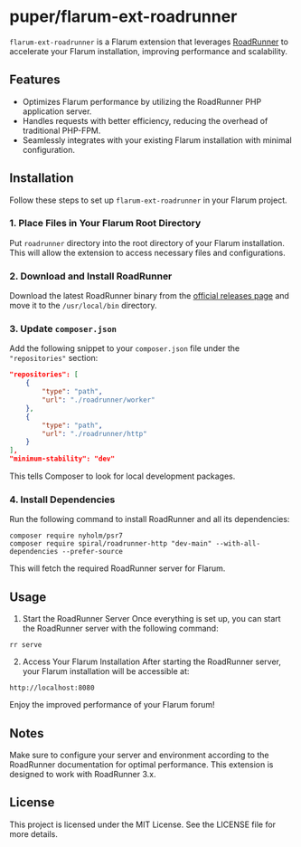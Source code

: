 # puper/flarum-ext-roadrunner

`flarum-ext-roadrunner` is a Flarum extension that leverages [RoadRunner](https://roadrunner.dev/) to accelerate your Flarum installation, improving performance and scalability.

## Features

- Optimizes Flarum performance by utilizing the RoadRunner PHP application server.
- Handles requests with better efficiency, reducing the overhead of traditional PHP-FPM.
- Seamlessly integrates with your existing Flarum installation with minimal configuration.

## Installation

Follow these steps to set up `flarum-ext-roadrunner` in your Flarum project.

### 1. Place Files in Your Flarum Root Directory

Put `roadrunner` directory into the root directory of your Flarum installation. This will allow the extension to access necessary files and configurations.

### 2. Download and Install RoadRunner

Download the latest RoadRunner binary from the [official releases page](https://github.com/roadrunner-server/roadrunner/releases) and move it to the `/usr/local/bin` directory.

### 3. Update `composer.json`

Add the following snippet to your `composer.json` file under the `"repositories"` section:

```json
"repositories": [
    {
        "type": "path",
        "url": "./roadrunner/worker"
    },
    {
        "type": "path",
        "url": "./roadrunner/http"
    }
],
"minimum-stability": "dev"
```

This tells Composer to look for local development packages.

### 4. Install Dependencies
Run the following command to install RoadRunner and all its dependencies:

```
composer require nyholm/psr7
composer require spiral/roadrunner-http "dev-main" --with-all-dependencies --prefer-source
```
This will fetch the required RoadRunner server for Flarum.

## Usage
1. Start the RoadRunner Server
Once everything is set up, you can start the RoadRunner server with the following command:
```
rr serve
```
2. Access Your Flarum Installation
After starting the RoadRunner server, your Flarum installation will be accessible at:
```
http://localhost:8080
```
Enjoy the improved performance of your Flarum forum!

## Notes
Make sure to configure your server and environment according to the RoadRunner documentation for optimal performance.
This extension is designed to work with RoadRunner 3.x.

## License
This project is licensed under the MIT License. See the LICENSE file for more details.